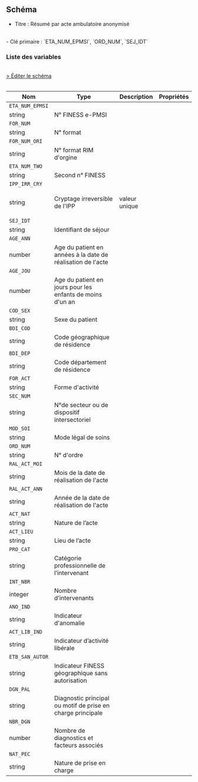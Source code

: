 ## Schéma

- Titre : Résumé par acte ambulatoire anonymisé
<br />
- Clé primaire : `ETA_NUM_EPMSI`, `ORD_NUM`, `SEJ_IDT`

### Liste des variables
<br />
<div>
    <a href="https://gitlab.com/healthdatahub/schema-snds/edit/master/schemas/PMSI/PMSI%20RIM-P/T_RIPaa_nnR3A.json"  
    arget="_blank" rel="noopener noreferrer">> Éditer le schéma</a>
    <OutboundLink />
</div>
<br />

Nom|Type|Description|Propriétés
-|-|-|-
`ETA_NUM_EPMSI`|
string|N° FINESS e-PMSI||
`FOR_NUM`|
string|N° format||
`FOR_NUM_ORI`|
string|N° format RIM d&#x27;orgine||
`ETA_NUM_TWO`|
string|Second n° FINESS||
`IPP_IRR_CRY`|
string|Cryptage irreversible de l&#x27;IPP|<p>valeur unique</p>|
`SEJ_IDT`|
string|Identifiant de séjour||
`AGE_ANN`|
number|Age du patient en années à la date de réalisation de l&#x27;acte||
`AGE_JOU`|
number|Age du patient en jours pour les enfants de moins d&#x27;un an||
`COD_SEX`|
string|Sexe du patient||
`BDI_COD`|
string|Code géographique de résidence||
`BDI_DEP`|
string|Code département de résidence||
`FOR_ACT`|
string|Forme d&#x27;activité||
`SEC_NUM`|
string|N°de secteur ou de dispositif intersectoriel||
`MOD_SOI`|
string|Mode légal de soins||
`ORD_NUM`|
string|N° d&#x27;ordre||
`RAL_ACT_MOI`|
string|Mois de la date de réalisation de l&#x27;acte||
`RAL_ACT_ANN`|
string|Année de la date de réalisation de l&#x27;acte||
`ACT_NAT`|
string|Nature de l’acte||
`ACT_LIEU`|
string|Lieu de l’acte||
`PRO_CAT`|
string|Catégorie professionnelle de l’intervenant||
`INT_NBR`|
integer|Nombre d’intervenants||
`ANO_IND`|
string|Indicateur d&#x27;anomalie||
`ACT_LIB_IND`|
string|Indicateur d’activité libérale||
`ETB_SAN_AUTOR`|
string|Indicateur FINESS géographique sans autorisation||
`DGN_PAL`|
string|Diagnostic principal ou motif de prise en charge principale||
`NBR_DGN`|
number|Nombre de diagnostics et facteurs associés||
`NAT_PEC`|
string|Nature de prise en charge||

